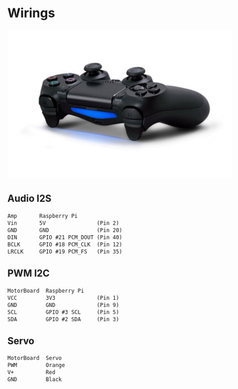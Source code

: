 # Wirings

![PS4 Controller](https://github.com/ArturSpirin/pyPS4Controller/blob/master/assets/ds4.jpg)


## Audio I2S
```
Amp       Raspberry Pi
Vin       5V                (Pin 2)
GND       GND               (Pin 20)
DIN       GPIO #21 PCM_DOUT (Pin 40)
BCLK      GPIO #18 PCM_CLK  (Pin 12)
LRCLK     GPIO #19 PCM_FS   (Pin 35)
```
## PWM I2C
```
MotorBoard  Raspberry Pi
VCC         3V3             (Pin 1)
GND         GND             (Pin 9)
SCL         GPIO #3 SCL     (Pin 5)
SDA         GPIO #2 SDA     (Pin 3)
```
## Servo
```
MotorBoard  Servo
PWM         Orange
V+          Red
GND         Black
```

